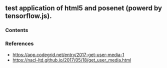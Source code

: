 ## test application of html5 and posenet (powerd by tensorflow.js).

### Contents

### References
- https://app.codegrid.net/entry/2017-get-user-media-1
- https://nacl-ltd.github.io/2017/05/18/get_user_media.html

